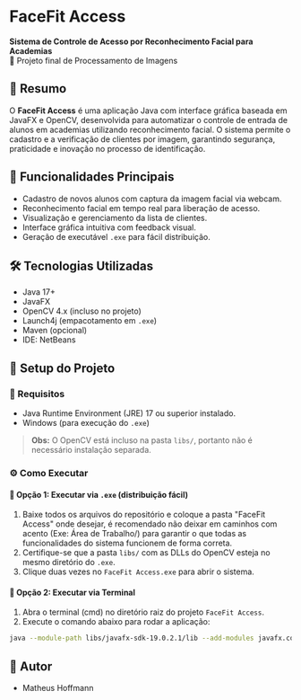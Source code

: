 # FaceFit Access

**Sistema de Controle de Acesso por Reconhecimento Facial para Academias**  
🚀 Projeto final de Processamento de Imagens

## 🧠 Resumo

O **FaceFit Access** é uma aplicação Java com interface gráfica baseada em JavaFX e OpenCV, desenvolvida para automatizar o controle de entrada de alunos em academias utilizando reconhecimento facial. O sistema permite o cadastro e a verificação de clientes por imagem, garantindo segurança, praticidade e inovação no processo de identificação.

## 📸 Funcionalidades Principais

- Cadastro de novos alunos com captura da imagem facial via webcam.
- Reconhecimento facial em tempo real para liberação de acesso.
- Visualização e gerenciamento da lista de clientes.
- Interface gráfica intuitiva com feedback visual.
- Geração de executável `.exe` para fácil distribuição.

## 🛠️ Tecnologias Utilizadas

- Java 17+
- JavaFX
- OpenCV 4.x (incluso no projeto)
- Launch4j (empacotamento em `.exe`)
- Maven (opcional)
- IDE: NetBeans

## 🧩 Setup do Projeto

### 🔧 Requisitos

- Java Runtime Environment (JRE) 17 ou superior instalado.
- Windows (para execução do `.exe`)

> **Obs:** O OpenCV está incluso na pasta `libs/`, portanto não é necessário instalação separada.

### ⚙️ Como Executar

#### 📌 Opção 1: Executar via `.exe` (distribuição fácil)

1. Baixe todos os arquivos do repositório e coloque a pasta "FaceFit Access" onde desejar, é recomendado não deixar em caminhos com acento (Exe: Área de Trabalho/) para garantir o que todas as funcionalidades do sistema funcionem de forma correta.
2. Certifique-se que a pasta `libs/` com as DLLs do OpenCV esteja no mesmo diretório do `.exe`.
3. Clique duas vezes no `FaceFit Access.exe` para abrir o sistema.

#### 📌 Opção 2: Executar via Terminal

1. Abra o terminal (cmd) no diretório raiz do projeto `FaceFit Access`.
2. Execute o comando abaixo para rodar a aplicação:

```bash
java --module-path libs/javafx-sdk-19.0.2.1/lib --add-modules javafx.controls,javafx.fxml,javafx.swing -cp "build\classes;libs\opencv-4110.jar" projetofinal.ProjetoFinal
```

## 👨 Autor
- Matheus Hoffmann

